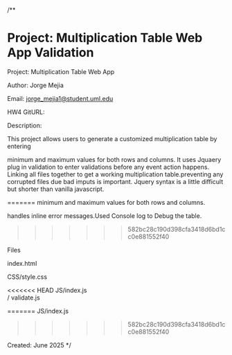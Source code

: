 /**


Project: Multiplication Table Web App Validation 
=======
Project: Multiplication Table Web App


Author: Jorge Mejia

Email: jorge_mejia1@student.uml.edu

HW4 GitURL: 


Description:

This project allows users to generate a customized multiplication table by entering


minimum and maximum values for both rows and columns. It uses Jquaery plug in validation to enter validations before any event action happens. Linking all files together to get a working multiplication table.preventing any corrupted files due bad imputs is important. Jquery syntax is a little difficult but shorter than vanilla javascript.

=======
minimum and maximum values for both rows and columns. 

handles inline error messages.Used Console log to Debug the table.
>>>>>>> 582bc28c190d398cfa3418d6bd1cc0e881552f40


Files

 index.html         

 CSS/style.css      

<<<<<<< HEAD
JS/index.js  
/ validate.js


=======
JS/index.js        
>>>>>>> 582bc28c190d398cfa3418d6bd1cc0e881552f40





Created: June 2025
*/

